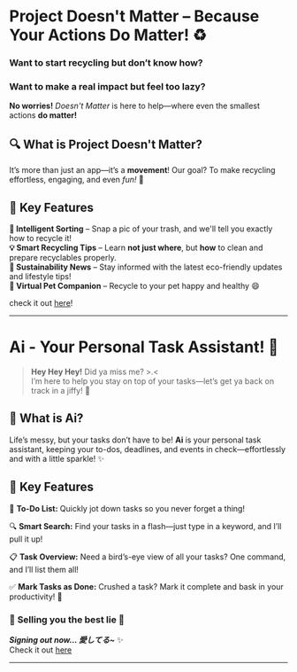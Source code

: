 # **Project Doesn't Matter** – Because Your Actions **Do** Matter! ♻️  

### **Want to start recycling but don’t know how?**  
### **Want to make a real impact but feel too lazy?**  

**No worries!** *Doesn't Matter* is here to help—where even the smallest actions **do matter!**  

## 🔍 **What is Project Doesn't Matter?**  
It’s more than just an app—it’s a **movement**! Our goal? To make recycling effortless, engaging, and even *fun!* 🎉  

## 🚀 **Key Features**  

 **📸 Intelligent Sorting** – Snap a pic of your trash, and we'll tell you exactly how to recycle it!  
 **💡 Smart Recycling Tips** – Learn **not just where**, but **how** to clean and prepare recyclables properly.  
 **📰 Sustainability News** – Stay informed with the latest eco-friendly updates and lifestyle tips!  
 **🐾 Virtual Pet Companion** – Recycle to your pet happy and healthy 😄  

 check it out [here](https://github.com/XinghuaJulia/Doesnt_Matter/blob/main/Doesnt_Matter_Poster.jpg)!

---

#  **Ai** - Your Personal Task Assistant!  💜


> **Hey Hey Hey!** Did ya miss me? >.<  
> I’m here to help you stay on top of your tasks—let’s get ya back on track in a jiffy! 💖  


## 🎯 **What is Ai?**  
Life’s messy, but your tasks don’t have to be! **Ai** is your personal task assistant, keeping your to-dos, deadlines, and events in check—effortlessly and with a little sparkle! ✨  


## 🌟 **Key Features**  

📝 **To-Do List:** Quickly jot down tasks so you never forget a thing!  

🔍 **Smart Search:** Find your tasks in a flash—just type in a keyword, and I’ll pull it up!  

📋 **Task Overview:** Need a bird’s-eye view of all your tasks? One command, and I’ll list them all!  

✅ **Mark Tasks as Done:** Crushed a task? Mark it complete and bask in your productivity! 🎉  

### 💜 **Selling you the best lie 💖**  
**_Signing out now... 愛してる~_** ✨  
Check it out [here](https://github.com/XinghuaJulia/ip/blob/master/docs/README.md)

---


